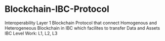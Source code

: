 # Blockchain-IBC-Protocol
Interoperability Layer 1 Blockchain Protocol that connect Homogenous and Heterogeneous Blockchain in IBC which facilites to transfer Data and Assets 
IBC Level Work: L1, L2, L3
